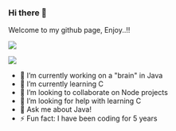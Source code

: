### Hi there 👋

Welcome to my github page, Enjoy..!!


![](https://github-readme-stats.vercel.app/api?username=jwpjr-dev&count_private=true&show_icons=true&show_owner=true)

![](https://github-readme-stats.vercel.app/api/top-langs/?username=jwpjr-dev)

- 🔭 I’m currently working on a "brain" in Java
- 🌱 I’m currently learning C
- 👯 I’m looking to collaborate on Node projects
- 🤔 I’m looking for help with learning C
- 💬 Ask me about Java!
- ⚡ Fun fact: I have been coding for 5 years
